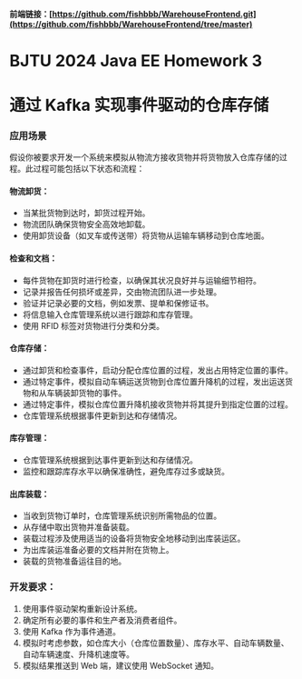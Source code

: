 #### 前端链接：[https://github.com/fishbbb/WarehouseFrontend.git](https://github.com/fishbbb/WarehouseFrontend/tree/master)

# BJTU 2024 Java EE Homework 3
# 通过 Kafka 实现事件驱动的仓库存储

### 应用场景
假设你被要求开发一个系统来模拟从物流方接收货物并将货物放入仓库存储的过程。此过程可能包括以下状态和流程：

#### 物流卸货：
- 当某批货物到达时，卸货过程开始。
- 物流团队确保货物安全高效地卸载。
- 使用卸货设备（如叉车或传送带）将货物从运输车辆移动到仓库地面。

#### 检查和文档：
- 每件货物在卸货时进行检查，以确保其状况良好并与运输细节相符。
- 记录并报告任何损坏或差异，交由物流团队进一步处理。
- 验证并记录必要的文档，例如发票、提单和保修证书。
- 将信息输入仓库管理系统以进行跟踪和库存管理。
- 使用 RFID 标签对货物进行分类和分类。

#### 仓库存储：
- 通过卸货和检查事件，启动分配仓库位置的过程，发出占用特定位置的事件。
- 通过特定事件，模拟自动车辆运送货物到仓库位置升降机的过程，发出运送货物和从车辆装卸货物的事件。
- 通过特定事件，模拟仓库位置升降机接收货物并将其提升到指定位置的过程。
- 仓库管理系统根据事件更新到达和存储情况。

#### 库存管理：
- 仓库管理系统根据到达事件更新到达和存储情况。
- 监控和跟踪库存水平以确保准确性，避免库存过多或缺货。

#### 出库装载：
- 当收到货物订单时，仓库管理系统识别所需物品的位置。
- 从存储中取出货物并准备装载。
- 装载过程涉及使用适当的设备将货物安全地移动到出库装运区。
- 为出库装运准备必要的文档并附在货物上。
- 装载的货物准备运往目的地。

### 开发要求：
1. 使用事件驱动架构重新设计系统。
2. 确定所有必要的事件和生产者及消费者组件。
3. 使用 Kafka 作为事件通道。
4. 模拟时考虑参数，如仓库大小（仓库位置数量）、库存水平、自动车辆数量、自动车辆速度、升降机速度等。
5. 模拟结果推送到 Web 端，建议使用 WebSocket 通知。
